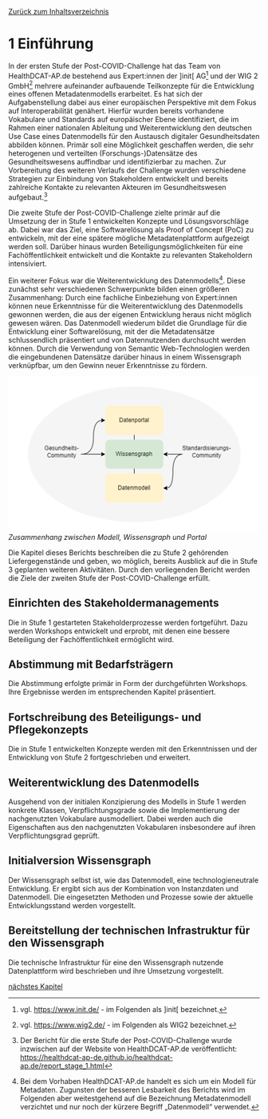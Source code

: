 [Zurück zum Inhaltsverzeichnis](https://healthdcat-ap-de.github.io/healthdcat-ap.de/report_stage_2.html)
# 1 Einführung
In der ersten Stufe der Post-COVID-Challenge hat das Team von HealthDCAT-AP.de bestehend aus Expert:innen der ]init[ AG[^1] und der WIG 2 GmbH[^2] mehrere aufeinander aufbauende Teilkonzepte für die Entwicklung eines offenen Metadatenmodells erarbeitet. Es hat sich der Aufgabenstellung dabei aus einer europäischen Perspektive mit dem Fokus auf Interoperabilität genähert. Hierfür wurden bereits vorhandene Vokabulare und Standards auf europäischer Ebene identifiziert, die im Rahmen einer nationalen Ableitung und Weiterentwicklung den deutschen Use Case eines Datenmodells für den Austausch digitaler Gesundheitsdaten abbilden können. Primär soll eine Möglichkeit geschaffen werden, die sehr heterogenen und verteilten (Forschungs-)Datensätze des Gesundheitswesens auffindbar und identifizierbar zu machen. Zur Vorbereitung des weiteren Verlaufs der Challenge wurden verschiedene Strategien zur Einbindung von Stakeholdern entwickelt und bereits zahlreiche Kontakte zu relevanten Akteuren im Gesundheitswesen aufgebaut.[^3]

Die zweite Stufe der Post-COVID-Challenge zielte primär auf die Umsetzung der in Stufe 1 entwickelten Konzepte und Lösungsvorschläge ab. Dabei war das Ziel, eine Softwarelösung als Proof of Concept (PoC) zu entwickeln, mit der eine spätere mögliche Metadatenplattform aufgezeigt werden soll. Darüber hinaus wurden Beteiligungsmöglichkeiten für eine Fachöffentlichkeit entwickelt und die Kontakte zu relevanten Stakeholdern intensiviert.

Ein weiterer Fokus war die Weiterentwicklung des Datenmodells[^4]. Diese zunächst sehr verschiedenen Schwerpunkte bilden einen größeren Zusammenhang: Durch eine fachliche Einbeziehung von Expert:innen können neue Erkenntnisse für die Weiterentwicklung des Datenmodells gewonnen werden, die aus der eigenen Entwicklung heraus nicht möglich gewesen wären. Das Datenmodell wiederum bildet die Grundlage für die Entwicklung einer Softwarelösung, mit der die Metadatensätze schlussendlich präsentiert und von Datennutzenden durchsucht werden können. Durch die Verwendung von Semantic Web-Technologien werden die eingebundenen Datensätze darüber hinaus in einem Wissensgraph verknüpfbar, um den Gewinn neuer Erkenntnisse zu fördern.

![Zusammenhang zwischen Modell, Wissensgraph und Portal](https://github.com/HealthDCAT-AP-de/healthdcat-ap.de/blob/main/images/12_Einleitung_Kontext.png)
*Zusammenhang zwischen Modell, Wissensgraph und Portal*

Die Kapitel dieses Berichts beschreiben die zu Stufe 2 gehörenden Liefergegenstände und geben, wo möglich, bereits Ausblick auf die in Stufe 3 geplanten weiteren Aktivitäten.
Durch den vorliegenden Bericht werden die Ziele der zweiten Stufe der Post-COVID-Challenge erfüllt.

## Einrichten des Stakeholdermanagements

Die in Stufe 1 gestarteten Stakeholderprozesse werden fortgeführt. Dazu werden Workshops entwickelt und erprobt, mit denen eine bessere Beteiligung der Fachöffentlichkeit ermöglicht wird.

## Abstimmung mit Bedarfsträgern

Die Abstimmung erfolgte primär in Form der durchgeführten Workshops. Ihre Ergebnisse werden im entsprechenden Kapitel präsentiert.

## Fortschreibung des Beteiligungs- und Pflegekonzepts

Die in Stufe 1 entwickelten Konzepte werden mit den Erkenntnissen und der Entwicklung von Stufe 2 fortgeschrieben und erweitert.

## Weiterentwicklung des Datenmodells

Ausgehend von der initialen Konzipierung des Modells in Stufe 1 werden konkrete Klassen, Verpflichtungsgrade sowie die Implementierung der nachgenutzten Vokabulare ausmodelliert. Dabei werden auch die Eigenschaften aus den nachgenutzten Vokabularen insbesondere auf ihren Verpflichtungsgrad geprüft.

## Initialversion Wissensgraph

Der Wissensgraph selbst ist, wie das Datenmodell, eine technologieneutrale Entwicklung. Er ergibt sich aus der Kombination von Instanzdaten und Datenmodell. Die eingesetzten Methoden und Prozesse sowie der aktuelle Entwicklungsstand werden vorgestellt.

## Bereitstellung der technischen Infrastruktur für den Wissensgraph

Die technische Infrastruktur für eine den Wissensgraph nutzende Datenplattform wird beschrieben und ihre Umsetzung vorgestellt.

[nächstes Kapitel](https://healthdcat-ap-de.github.io/healthdcat-ap.de/report_stage_2/2_Einrichten_des_Stakeholdermanagements/2_Einrichten_des_Stakeholdermanagements.html)

[^1]: vgl. https://www.init.de/ - im Folgenden als ]init[ bezeichnet.
[^2]: vgl. https://www.wig2.de/ - im Folgenden als WIG2 bezeichnet.
[^3]: Der Bericht für die erste Stufe der Post-COVID-Challenge wurde inzwischen auf der Website von HealthDCAT-AP.de veröffentlicht: https://healthdcat-ap-de.github.io/healthdcat-ap.de/report_stage_1.html
[^4]: Bei dem Vorhaben HealthDCAT-AP.de handelt es sich um ein Modell für Metadaten. Zugunsten der besseren Lesbarkeit des Berichts wird im Folgenden aber weitestgehend auf die Bezeichnung Metadatenmodell verzichtet und nur noch der kürzere Begriff „Datenmodell“ verwendet.
